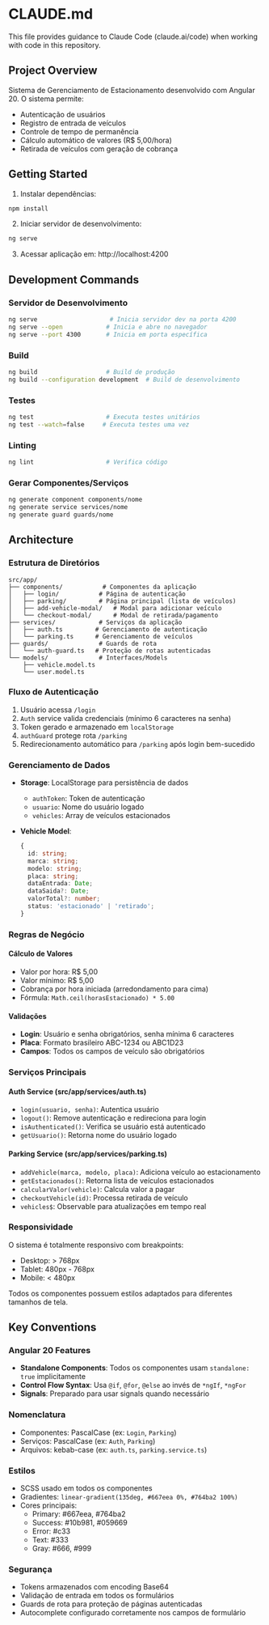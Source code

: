 # CLAUDE.md

This file provides guidance to Claude Code (claude.ai/code) when working with code in this repository.

## Project Overview

Sistema de Gerenciamento de Estacionamento desenvolvido com Angular 20. O sistema permite:
- Autenticação de usuários
- Registro de entrada de veículos
- Controle de tempo de permanência
- Cálculo automático de valores (R$ 5,00/hora)
- Retirada de veículos com geração de cobrança

## Getting Started

1. Instalar dependências:
```bash
npm install
```

2. Iniciar servidor de desenvolvimento:
```bash
ng serve
```

3. Acessar aplicação em: http://localhost:4200

## Development Commands

### Servidor de Desenvolvimento
```bash
ng serve                    # Inicia servidor dev na porta 4200
ng serve --open            # Inicia e abre no navegador
ng serve --port 4300       # Inicia em porta específica
```

### Build
```bash
ng build                   # Build de produção
ng build --configuration development  # Build de desenvolvimento
```

### Testes
```bash
ng test                    # Executa testes unitários
ng test --watch=false     # Executa testes uma vez
```

### Linting
```bash
ng lint                    # Verifica código
```

### Gerar Componentes/Serviços
```bash
ng generate component components/nome
ng generate service services/nome
ng generate guard guards/nome
```

## Architecture

### Estrutura de Diretórios
```
src/app/
├── components/           # Componentes da aplicação
│   ├── login/           # Página de autenticação
│   ├── parking/         # Página principal (lista de veículos)
│   ├── add-vehicle-modal/   # Modal para adicionar veículo
│   └── checkout-modal/      # Modal de retirada/pagamento
├── services/            # Serviços da aplicação
│   ├── auth.ts         # Gerenciamento de autenticação
│   └── parking.ts      # Gerenciamento de veículos
├── guards/              # Guards de rota
│   └── auth-guard.ts   # Proteção de rotas autenticadas
└── models/              # Interfaces/Models
    ├── vehicle.model.ts
    └── user.model.ts
```

### Fluxo de Autenticação
1. Usuário acessa `/login`
2. `Auth` service valida credenciais (mínimo 6 caracteres na senha)
3. Token gerado e armazenado em `localStorage`
4. `authGuard` protege rota `/parking`
5. Redirecionamento automático para `/parking` após login bem-sucedido

### Gerenciamento de Dados
- **Storage**: LocalStorage para persistência de dados
  - `authToken`: Token de autenticação
  - `usuario`: Nome do usuário logado
  - `vehicles`: Array de veículos estacionados

- **Vehicle Model**:
  ```typescript
  {
    id: string;
    marca: string;
    modelo: string;
    placa: string;
    dataEntrada: Date;
    dataSaida?: Date;
    valorTotal?: number;
    status: 'estacionado' | 'retirado';
  }
  ```

### Regras de Negócio

#### Cálculo de Valores
- Valor por hora: R$ 5,00
- Valor mínimo: R$ 5,00
- Cobrança por hora iniciada (arredondamento para cima)
- Fórmula: `Math.ceil(horasEstacionado) * 5.00`

#### Validações
- **Login**: Usuário e senha obrigatórios, senha mínima 6 caracteres
- **Placa**: Formato brasileiro ABC-1234 ou ABC1D23
- **Campos**: Todos os campos de veículo são obrigatórios

### Serviços Principais

#### Auth Service (src/app/services/auth.ts)
- `login(usuario, senha)`: Autentica usuário
- `logout()`: Remove autenticação e redireciona para login
- `isAuthenticated()`: Verifica se usuário está autenticado
- `getUsuario()`: Retorna nome do usuário logado

#### Parking Service (src/app/services/parking.ts)
- `addVehicle(marca, modelo, placa)`: Adiciona veículo ao estacionamento
- `getEstacionados()`: Retorna lista de veículos estacionados
- `calcularValor(vehicle)`: Calcula valor a pagar
- `checkoutVehicle(id)`: Processa retirada de veículo
- `vehicles$`: Observable para atualizações em tempo real

### Responsividade
O sistema é totalmente responsivo com breakpoints:
- Desktop: > 768px
- Tablet: 480px - 768px
- Mobile: < 480px

Todos os componentes possuem estilos adaptados para diferentes tamanhos de tela.

## Key Conventions

### Angular 20 Features
- **Standalone Components**: Todos os componentes usam `standalone: true` implicitamente
- **Control Flow Syntax**: Usa `@if`, `@for`, `@else` ao invés de `*ngIf`, `*ngFor`
- **Signals**: Preparado para usar signals quando necessário

### Nomenclatura
- Componentes: PascalCase (ex: `Login`, `Parking`)
- Serviços: PascalCase (ex: `Auth`, `Parking`)
- Arquivos: kebab-case (ex: `auth.ts`, `parking.service.ts`)

### Estilos
- SCSS usado em todos os componentes
- Gradientes: `linear-gradient(135deg, #667eea 0%, #764ba2 100%)`
- Cores principais:
  - Primary: #667eea, #764ba2
  - Success: #10b981, #059669
  - Error: #c33
  - Text: #333
  - Gray: #666, #999

### Segurança
- Tokens armazenados com encoding Base64
- Validação de entrada em todos os formulários
- Guards de rota para proteção de páginas autenticadas
- Autocomplete configurado corretamente nos campos de formulário
